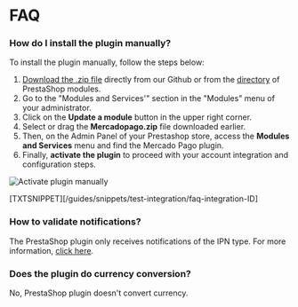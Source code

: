 # FAQ

### How do I install the plugin manually?
 
To install the plugin manually, follow the steps below:
 
1. [Download the .zip file](https://github.com/mercadopago/cart-prestashop-7/releases/latest) directly from our Github or from the [directory](https://addons.prestashop.com/en/payment-card-wallet/23962-mercado-pago.html) of PrestaShop modules.
2. Go to the "Modules and Services'" section in the "Modules" menu of your administrator.
3. Click on the **Update a module** button in the upper right corner.
4. Select or drag the **Mercadopago.zip** file downloaded earlier.
5. Then, on the Admin Panel of your Prestashop store, access the **Modules and Services** menu and find the Mercado Pago plugin.
6. Finally, **activate the plugin** to proceed with your account integration and configuration steps.

![Activate plugin manually](/images/prestashop/instalacao_manual_en.gif)

[TXTSNIPPET][/guides/snippets/test-integration/faq-integration-ID]

### How to validate notifications?
 
The PrestaShop plugin only receives notifications of the IPN type. For more information, [click here](https://www.mercadopago[FAKER][URL][DOMAIN]/developers/en/guides/additional-content/your-integrations/notifications/ipn).
 
### Does the plugin do currency conversion?
 
No, PrestaShop plugin doesn't convert currency.

